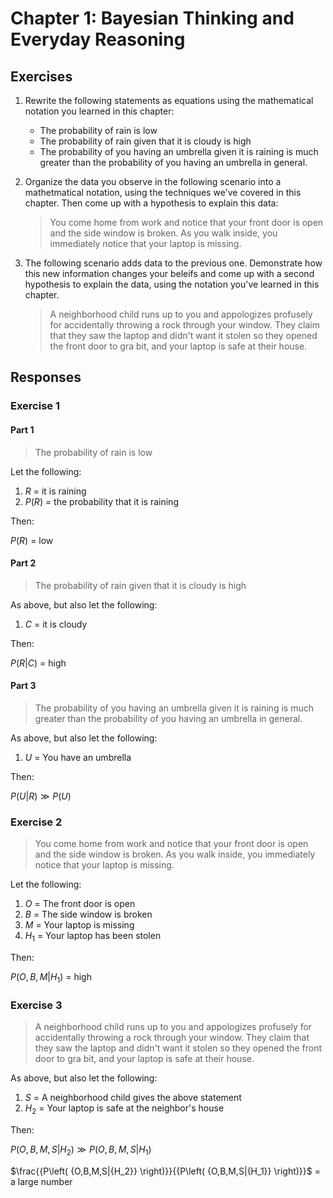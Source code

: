 #  Chapter 1: Bayesian Thinking and Everyday Reasoning

## Exercises

1.  Rewrite the following statements as equations using the mathematical notation you learned in this chapter: 
    * The probability of rain is low 
    * The probability of rain given that it is cloudy is high 
    * The probability of you having an umbrella given it is raining is much greater than the probability of you having an umbrella in general.

2.  Organize the data you observe in the following scenario into a mathetmatical notation, using the techniques we've covered in this
    chapter.  Then come up with a hypothesis to explain this data:

    >  You come home from work and notice that your front door is open and the side window is broken.  As you walk inside, you immediately notice that your laptop is missing.

3.  The following scenario adds data to the previous one.  Demonstrate how this new information changes your beleifs and come up with a 
    second hypothesis to explain the data, using the notation you've learned in this chapter.
    
    >A neighborhood child runs up to you and appologizes profusely for accidentally throwing a rock through your window.  They claim that they saw the laptop and didn't want it stolen so they opened the front door to gra bit, and your laptop is safe at their house.

## Responses

###  Exercise 1
#### Part 1 

>  The probability of rain is low

Let the following:

1.  $R$ = it is raining
2.  $P(R)$ = the probability that it is raining

Then:

$P(R)$ = low

#### Part 2

>  The probability of rain given that it is cloudy is high

As above, but also let the following:
1.  $C$ = it is cloudy

Then:

$P(R|C)$ = high

#### Part 3

>  The probability of you having an umbrella given it is raining is much greater than the probability of you having an umbrella in general.

As above, but also let the following:

1.  $U$ = You have an umbrella

Then:

$P(U|R) \gg P(U)$

### Exercise 2

>  You come home from work and notice that your front door is open and the side window is broken.  As you walk inside, you immediately notice that your laptop is missing.

Let the following:

1.  $O$ = The front door is open
2.  $B$ = The side window is broken
3.  $M$ = Your laptop is missing
4.  $H_1$ = Your laptop has been stolen 

Then:

$P(O, B, M | H_1)$ = high 

### Exercise 3

>  A neighborhood child runs up to you and appologizes profusely for accidentally throwing a rock through your window.  They claim that 
   they  saw the laptop and didn't want it stolen so they opened the front door to gra bit, and your laptop is safe at their house.

As above, but also let the following:

1. $S$ = A neighborhood child gives the above statement
2. $H_2$ = Your laptop is safe at the neighbor's house

Then:

$P(O, B, M, S| H_2) \gg P(O, B,M, S | H_1)$

$\frac{{P\left( {O,B,M,S|{H_2}} \right)}}{{P\left( {O,B,M,S|{H_1}} \right)}}$ = a large number
